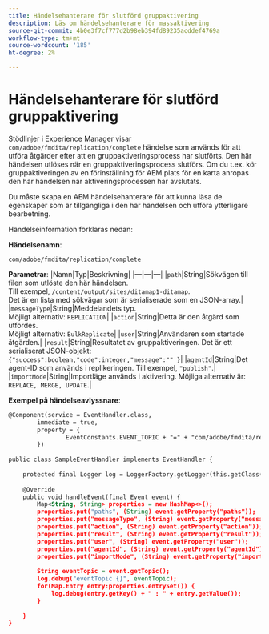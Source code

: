 ```yaml
---
title: Händelsehanterare för slutförd gruppaktivering
description: Läs om händelsehanterare för massaktivering
source-git-commit: 4b0e3f7cf777d2b98eb394fd89235acddef4769a
workflow-type: tm+mt
source-wordcount: '185'
ht-degree: 2%

---
```


# Händelsehanterare för slutförd gruppaktivering

Stödlinjer i Experience Manager visar `com/adobe/fmdita/replication/complete` händelse som används för att utföra åtgärder efter att en gruppaktiveringsprocess har slutförts. Den här händelsen utlöses när en gruppaktiveringsprocess slutförs. Om du t.ex. kör gruppaktiveringen av en förinställning för AEM plats för en karta anropas den här händelsen när aktiveringsprocessen har avslutats.


Du måste skapa en AEM händelsehanterare för att kunna läsa de egenskaper som är tillgängliga i den här händelsen och utföra ytterligare bearbetning.

Händelseinformation förklaras nedan:

**Händelsenamn**:

```
com/adobe/fmdita/replication/complete 
```

**Parametrar**: |Namn|Typ|Beskrivning| |—|—|—| |`path`|String|Sökvägen till filen som utlöste den här händelsen. <br> Till exempel, `/content/output/sites/ditamap1-ditamap`. <br> Det är en lista med sökvägar som är serialiserade som en JSON-array.| |`messageType`|String|Meddelandets typ. <br>Möjligt alternativ: `REPLICATION`| |`action`|String|Detta är den åtgärd som utfördes. <br>Möjligt alternativ: `BulkReplicate`| |`user`|String|Användaren som startade åtgärden.| |`result`|String|Resultatet av gruppaktiveringen. Det är ett serialiserat JSON-objekt: <br>`{"success":boolean,"code":integer,"message":"" }`| |`agentId`|String|Det agent-ID som används i replikeringen. Till exempel, `"publish"`.| |`importMode`|String|Importläge används i aktivering. Möjliga alternativ är: <br>`REPLACE, MERGE, UPDATE`.|


**Exempel på händelseavlyssnare**:

```XML
@Component(service = EventHandler.class,
        immediate = true,
        property = {
                EventConstants.EVENT_TOPIC + "=" + "com/adobe/fmdita/replication/complete",
        })
 
public class SampleEventHandler implements EventHandler {
 
    protected final Logger log = LoggerFactory.getLogger(this.getClass());
 
    @Override
    public void handleEvent(final Event event) {
        Map<String, String> properties = new HashMap<>();
        properties.put("paths", (String) event.getProperty("paths"));
        properties.put("messageType", (String) event.getProperty("messageType"));
        properties.put("action", (String) event.getProperty("action"));
        properties.put("result", (String) event.getProperty("result"));
        properties.put("user", (String) event.getProperty("user"));
        properties.put("agentId", (String) event.getProperty("agentId"));
        properties.put("importMode", (String) event.getProperty("importMode"));
 
        String eventTopic = event.getTopic();
        log.debug("eventTopic {}", eventTopic);
        for(Map.Entry entry:properties.entrySet()) {
            log.debug(entry.getKey() + " : " + entry.getValue());
        }
 
    }
}
```
